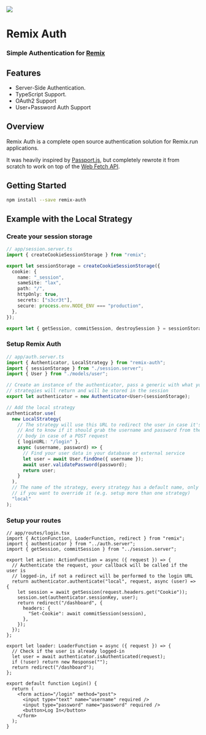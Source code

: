 ![](/assets/header.png)

# Remix Auth

### Simple Authentication for [Remix](https://remix.run/)

## Features

- Server-Side Authentication.
- TypeScript Support.
- OAuth2 Support
- User+Password Auth Support

## Overview

Remix Auth is a complete open source authentication solution for Remix.run applications.

It was heavily inspired by [Passport.js](https://passportjs.org), but completely rewrote it from scratch to work on top of the [Web Fetch API](https://developer.mozilla.org/en-US/docs/Web/API/Fetch_API).

## Getting Started

```bash
npm install --save remix-auth
```

## Example with the Local Strategy

### Create your session storage

```ts
// app/session.server.ts
import { createCookieSessionStorage } from "remix";

export let sessionStorage = createCookieSessionStorage({
  cookie: {
    name: "_session",
    sameSite: "lax",
    path: "/",
    httpOnly: true,
    secrets: ["s3cr3t"],
    secure: process.env.NODE_ENV === "production",
  },
});

export let { getSession, commitSession, destroySession } = sessionStorage;
```

### Setup Remix Auth

```ts
// app/auth.server.ts
import { Authenticator, LocalStrategy } from "remix-auth";
import { sessionStorage } from "./session.server";
import { User } from "./models/user";

// Create an instance of the authenticator, pass a generic with what your
// strategies will return and will be stored in the session
export let authenticator = new Authenticator<User>(sessionStorage);

// Add the local strategy
authenticator.use(
  new LocalStrategy(
    // The strategy will use this URL to redirect the user in case it's logged-in
    // And to know if it should grab the username and password from the request
    // body in case of a POST request
    { loginURL: "/login" },
    async (username, password) => {
      // Find your user data in your database or external service
      let user = await User.findOne({ username });
      await user.validatePassword(password);
      return user;
    }
  ),
  // The name of the strategy, every strategy has a default name, only add one
  // if you want to override it (e.g. setup more than one strategy)
  "local"
);
```

### Setup your routes

```tsx
// app/routes/login.tsx
import { ActionFunction, LoaderFunction, redirect } from "remix";
import { authenticator } from "../auth.server";
import { getSession, commitSession } from "../session.server";

export let action: ActionFunction = async ({ request }) => {
  // Authenticate the request, your callback will be called if the user is
  // logged-in, if not a redirect will be performed to the login URL
  return authenticator.authenticate("local", request, async (user) => {
    let session = await getSession(request.headers.get("Cookie"));
    session.set(authenticator.sessionKey, user);
    return redirect("/dashboard", {
      headers: {
        "Set-Cookie": await commitSession(session),
      },
    });
  });
};

export let loader: LoaderFunction = async ({ request }) => {
  // Check if the user is already logged-in
  let user = await authenticator.isAuthenticated(request);
  if (!user) return new Response("");
  return redirect("/dashboard");
};

export default function Login() {
  return (
    <form action="/login" method="post">
      <input type="text" name="username" required />
      <input type="password" name="password" required />
      <button>Log In</button>
    </form>
  );
}
```

